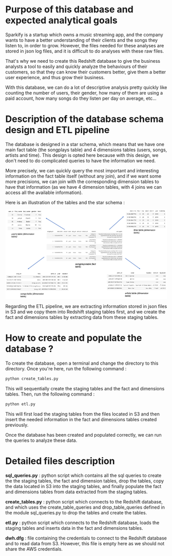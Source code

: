 # Purpose of this database and expected analytical goals

Sparkify is a startup which owns a music streaming app, and the company wants to have a better understanding of their clients and the songs they listen to, in order to grow. 
However, the files needed for these analyses are stored in json log files, and it is difficult to do analyses with these raw files.

That's why we need to create this Redshift database to give the business analysts a tool to easily and quickly analyze the behaviours of their customers, 
so that they can know their customers better, give them a better user experience, and thus grow their business. 

With this database, we can do a lot of descriptive analysis pretty quickly like counting the number of users, their gender, how many of them are using a paid account, 
how many songs do they listen per day on average, etc... 

# Description of the database schema design and ETL pipeline

The database is designed in a star schema, which means that we have one main fact table (the songplays table) and 4 dimensions tables (users, songs, artists and time). This design is opted here because with this design, we don't need to do complicated queries to have the information we need. 

More precisely, we can quickly query the most important and interesting information on the fact table itself (without any join), and if we want some more precisions, we can join with the corresponding dimension tables to have that information (as we have 4 dimension tables, with 4 joins we can access all the available information).

Here is an illustration of the tables and the star schema : 

<img src="star_schema.png" align="center" width="720">

Regarding the ETL pipeline, we are extracting information stored in json files in S3 and we copy them into Redshift staging tables first, and we create the fact and dimensions tables by extracting data from these staging tables.

# How to create and populate the database ?

To create the database, open a terminal and change the directory to this directory.
Once you're here, run the following command :

```bash
python create_tables.py
```

This will sequentially create the staging tables and the fact and dimensions tables. Then, run the following command :

```bash
python etl.py
```

This will first load the staging tables from the files located in S3 and then insert the needed information in the fact and dimensions tables created previously.

Once the database has been created and populated correctly, we can run the queries to analyze these data.

# Detailed files description

**sql_queries.py** : python script which contains all the sql queries to create the the staging tables, the fact and dimension tables, drop the tables, copy the data located in S3 into the staging tables, and finally populate the fact and dimensions tables from data extracted from the staging tables.

**create_tables.py** : python script which connects to the Redshift database, and which uses the create_table_queries and drop_table_queries defined in the module sql_queries.py to drop the tables and create the tables.

**etl.py** : python script which connects to the Redshift database, loads the staging tables and inserts data in the fact and dimensions tables.

**dwh.dfg** : file containing the credentials to connect to the Redshift database and to read data from S3. However, this file is empty here as we should not share the AWS credentials.
